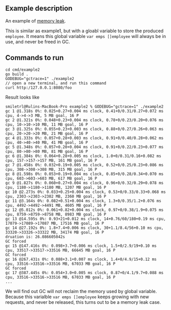 ## Example description

An example of [memory leak](https://en.wikipedia.org/wiki/Memory_leak).

This is similar as example1, but with a gloabl variable to store the produced `employee`. It means this global variable `var emps []employee` will always be in use, and never be freed in GC.

## Commands to run

```
cd cmd/example2
go build .
GODEBUG="gctrace=1" ./example2
// open a new terminal, and run this command
curl http:/127.0.0.1:8080/foo
```

Result looks like

```
smiletrl@Rulins-MacBook-Pro example2 % GODEBUG="gctrace=1" ./example2
gc 1 @1.318s 0%: 0.025+0.27+0.004 ms clock, 0.41+0/0.31/0.27+0.072 ms cpu, 4->4->3 MB, 5 MB goal, 16 P
gc 2 @1.321s 0%: 0.048+0.23+0.004 ms clock, 0.78+0/0.23/0.20+0.076 ms cpu, 10->10->10 MB, 11 MB goal, 16 P
gc 3 @1.325s 0%: 0.055+0.23+0.003 ms clock, 0.88+0/0.27/0.26+0.063 ms cpu, 20->20->20 MB, 21 MB goal, 16 P
gc 4 @1.333s 0%: 0.057+0.28+0.003 ms clock, 0.91+0/0.40/0.28+0.062 ms cpu, 40->40->40 MB, 41 MB goal, 16 P
gc 5 @1.348s 0%: 0.057+0.20+0.004 ms clock, 0.91+0/0.22/0.23+0.077 ms cpu, 80->80->80 MB, 81 MB goal, 16 P
gc 6 @1.384s 0%: 0.064+0.28+0.005 ms clock, 1.0+0/0.31/0.16+0.082 ms cpu, 157->157->157 MB, 161 MB goal, 16 P
gc 7 @1.458s 0%: 0.032+0.19+0.005 ms clock, 0.52+0/0.25/0.23+0.086 ms cpu, 308->308->308 MB, 315 MB goal, 16 P
gc 8 @1.598s 0%: 0.053+0.19+0.004 ms clock, 0.85+0/0.28/0.34+0.070 ms cpu, 603->603->603 MB, 617 MB goal, 16 P
gc 9 @1.827s 0%: 0.060+0.27+0.004 ms clock, 0.96+0/0.32/0.29+0.078 ms cpu, 1180->1180->1180 MB, 1207 MB goal, 16 P
gc 10 @2.273s 0%: 0.033+0.25+0.004 ms clock, 0.53+0/0.33/0.33+0.068 ms cpu, 2303->2303->2302 MB, 2360 MB goal, 16 P
gc 11 @3.164s 0%: 0.082+0.51+0.004 ms clock, 1.3+0/0.35/1.2+0.076 ms cpu, 4492->4492->4491 MB, 4605 MB goal, 16 P
gc 12 @5.012s 0%: 0.061+0.82+0.004 ms clock, 0.97+0/0.38/1.9+0.075 ms cpu, 8759->8759->8758 MB, 8983 MB goal, 16 P
gc 13 @14.595s 0%: 0.93+21+0.012 ms clock, 14+0.76/60/180+0.19 ms cpu, 17079->17089->17087 MB, 17516 MB goal, 16 P
gc 14 @27.192s 0%: 1.8+7.4+0.006 ms clock, 30+1.1/8.4/56+0.10 ms cpu, 33320->33326->33322 MB, 34174 MB goal, 16 P
druation is: 26.086605042s
GC forced
gc 15 @147.416s 0%: 0.098+3.7+0.006 ms clock, 1.5+0/2.9/19+0.10 ms cpu, 33517->33517->33516 MB, 66645 MB goal, 16 P
GC forced
gc 16 @267.431s 0%: 0.088+3.1+0.007 ms clock, 1.4+0/4.9/15+0.12 ms cpu, 33516->33516->33516 MB, 67033 MB goal, 16 P
GC forced
gc 17 @387.445s 0%: 0.054+3.0+0.005 ms clock, 0.87+0/4.1/9.7+0.088 ms cpu, 33516->33516->33516 MB, 67033 MB goal, 16 P
...
```

We will find out GC will not reclaim the memory used by global variable. Because this varialble `var emps []employee` keeps growing with new requests, and never be released, this turns out to be a memory leak case.
